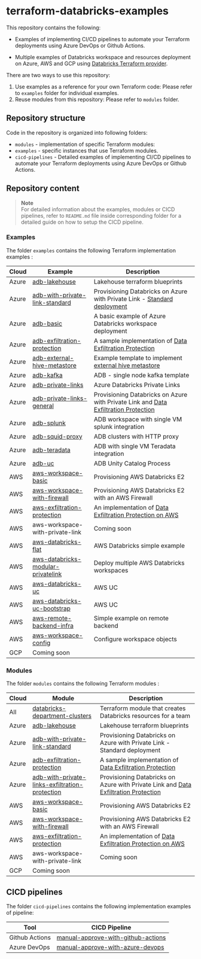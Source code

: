 # terraform-databricks-examples

This repository contains the following:

- Examples of implementing CI/CD pipelines to automate your Terraform deployments using Azure DevOps or Github Actions.

- Multiple examples of Databricks workspace and resources deployment on Azure, AWS and GCP using [Databricks Terraform provider](https://registry.terraform.io/providers/databricks/databricks/latest/docs).

There are two ways to use this repository:

1. Use examples as a reference for your own Terraform code: Please refer to `examples` folder for individual examples.
2. Reuse modules from this repository: Please refer to `modules` folder.

## Repository structure

Code in the repository is organized into following folders:

- `modules` - implementation of specific Terraform modules:
- `examples` - specific instances that use Terraform modules.
- `cicd-pipelines` - Detailed examples of implementing CI/CD pipelines to automate your Terraform deployments using Azure DevOps or Github Actions.

## Repository content

> **Note**  
> For detailed information about the examples, modules or CICD pipelines, refer to `README.md` file inside corresponding folder for a detailed guide on how to setup the CICD pipeline.

### Examples

The folder `examples` contains the following Terraform implementation examples :

| Cloud | Example                                                                            | Description                                                                                                                                                   |
| ----- | ---------------------------------------------------------------------------------- | ------------------------------------------------------------------------------------------------------------------------------------------------------------- |
| Azure | [adb-lakehouse](examples/adb-lakehouse/)                                                   |Lakehouse terraform blueprints                                                                                                     |
| Azure | [adb-with-private-link-standard](examples/adb-with-private-link-standard/)                                                   | Provisioning Databricks on Azure with Private Link - [Standard deployment](https://learn.microsoft.com/en-us/azure/databricks/administration-guide/cloud-configurations/azure/private-link-standard)                                                                                                      |
| Azure | [adb-basic](examples/adb-basic/)                                                   | A basic example of Azure Databricks workspace deployment                                                                                                      |
| Azure | [adb-exfiltration-protection](examples/adb-exfiltration-protection/)               | A sample implementation of [Data Exfiltration Protection](https://www.databricks.com/blog/2020/03/27/data-exfiltration-protection-with-azure-databricks.html) |
| Azure | [adb-external-hive-metastore](examples/adb-external-hive-metastore/)               | Example template to implement [external hive metastore](https://learn.microsoft.com/en-us/azure/databricks/data/metastores/external-hive-metastore)           |
| Azure | [adb-kafka](examples/adb-kafka/)                                                   | ADB - single node kafka template                                                                                                                              |
| Azure | [adb-private-links](examples/adb-private-links/)                                   | Azure Databricks Private Links                                                                                                                                |
| Azure | [adb-private-links-general](examples/adb-private-links-general/)                   | Provisioning Databricks on Azure with Private Link and [Data Exfiltration Protection](https://www.databricks.com/blog/2020/03/27/data-exfiltration-protection-with-azure-databricks.html)                                                                                                         |
| Azure | [adb-splunk](examples/adb-splunk/)                                                 | ADB workspace with single VM splunk integration                                                                                                               |
| Azure | [adb-squid-proxy](examples/adb-squid-proxy/)                                       | ADB clusters with HTTP proxy                                                                                                                                  |
| Azure | [adb-teradata](examples/adb-teradata/)                                             | ADB with single VM Teradata integration                                                                                                                       |
| Azure | [adb-uc](examples/adb-uc/)                                                         | ADB Unity Catalog Process                                                                                                                                     |
| AWS   | [aws-workspace-basic](examples/aws-workspace-basic/)                               | Provisioning AWS Databricks E2                                                                                                                                 |
| AWS   | [aws-workspace-with-firewall](examples/aws-workspace-with-firewall/)                               | Provisioning AWS Databricks E2 with an AWS Firewall                                                                                                                                 |
| AWS   | [aws-exfiltration-protection](examples/aws-exfiltration-protection/)                               | An implementation of [Data Exfiltration Protection on AWS](https://www.databricks.com/blog/2021/02/02/data-exfiltration-protection-with-databricks-on-aws.html)                                                                                                                                 |
| AWS   | aws-workspace-with-private-link                               | Coming soon                                                                                                       |
| AWS   | [aws-databricks-flat](examples/aws-databricks-flat/)                               | AWS Databricks simple example                                                                                                                                 |
| AWS   | [aws-databricks-modular-privatelink](examples/aws-databricks-modular-privatelink/) | Deploy multiple AWS Databricks workspaces                                                                                                                     |
| AWS   | [aws-databricks-uc](examples/aws-databricks-uc/)                                   | AWS UC                                                                                                                                                        |
| AWS   | [aws-databricks-uc-bootstrap](examples/aws-databricks-uc-bootstrap/)               | AWS UC                                                                                                                                                        |
| AWS   | [aws-remote-backend-infra](examples/aws-remote-backend-infra/)                     | Simple example on remote backend                                                                                                                              |
| AWS   | [aws-workspace-config](examples/aws-workspace-config/)                             | Configure workspace objects                                                                                                                                   |
| GCP   | Coming soon                                                                        |                                                                                                                                                               |

### Modules

The folder `modules` contains the following Terraform modules :

| Cloud | Module                                              | Description |
| ----- | --------------------------------------------------- | ----------- |
| All | [databricks-department-clusters](modules/databricks-department-clusters/)                     | Terraform module that creates Databricks resources for a team            |
| Azure | [adb-lakehouse](modules/adb-lakehouse/)                      | Lakehouse terraform blueprints            |
| Azure | [adb-with-private-link-standard](modules/adb-with-private-link-standard/)                     | Provisioning Databricks on Azure with Private Link - Standard deployment            |
| Azure | [adb-exfiltration-protection](modules/adb-exfiltration-protection/)                     | A sample implementation of [Data Exfiltration Protection](https://www.databricks.com/blog/2020/03/27/data-exfiltration-protection-with-azure-databricks.html)             |
| Azure | [adb-with-private-links-exfiltration-protection](modules/adb-with-private-links-exfiltration-protection/)                     | Provisioning Databricks on Azure with Private Link and [Data Exfiltration Protection](https://www.databricks.com/blog/2020/03/27/data-exfiltration-protection-with-azure-databricks.html)            |
| AWS | [aws-workspace-basic](modules/aws-workspace-basic/)                     | Provisioning AWS Databricks E2             |
| AWS | [aws-workspace-with-firewall](modules/aws-workspace-with-firewall/)                     | Provisioning AWS Databricks E2 with an AWS Firewall             |
| AWS | [aws-exfiltration-protection](modules/aws-exfiltration-protection/)                     | An implementation of [Data Exfiltration Protection on AWS](https://www.databricks.com/blog/2021/02/02/data-exfiltration-protection-with-databricks-on-aws.html)             |
| AWS | aws-workspace-with-private-link                     | Coming soon             |
| GCP   | Coming soon                                         |             |

## CICD pipelines

The folder `cicd-pipelines` contains the following implementation examples of pipeline:

| Tool           | CICD Pipeline                                                                            |
| -------------- | ---------------------------------------------------------------------------------------- |
| Github Actions | [manual-approve-with-github-actions](cicd-pipelines/manual-approve-with-github-actions/) |
| Azure DevOps   | [manual-approve-with-azure-devops](cicd-pipelines/manual-approve-with-azure-devops/)     |
